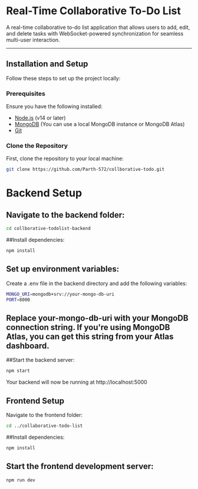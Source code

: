 # Real-Time Collaborative To-Do List

A real-time collaborative to-do list application that allows users to add, edit, and delete tasks with WebSocket-powered synchronization for seamless multi-user interaction.

---

## Installation and Setup

Follow these steps to set up the project locally:

### Prerequisites
Ensure you have the following installed:
- [Node.js](https://nodejs.org/) (v14 or later)
- [MongoDB](https://www.mongodb.com/) (You can use a local MongoDB instance or MongoDB Atlas)
- [Git](https://git-scm.com/)

### Clone the Repository
First, clone the repository to your local machine:

```bash
git clone https://github.com/Parth-572/collborative-todo.git
```

# Backend Setup
## Navigate to the backend folder:
```bash
cd collborative-todolist-backend
```
##Install dependencies:
```bash
npm install
```
## Set up environment variables:
Create a .env file in the backend directory and add the following variables:
```bash
MONGO_URI=mongodb+srv://your-mongo-db-uri
PORT=8000
```
## Replace your-mongo-db-uri with your MongoDB connection string. If you're using MongoDB Atlas, you can get this string from your Atlas dashboard.
##Start the backend server:
```bash
npm start
```
Your backend will now be running at http://localhost:5000

## Frontend Setup
Navigate to the frontend folder:
```bash
cd ../collaborative-todo-list
```
##Install dependencies:
```bash
npm install
```
## Start the frontend development server:
```bash
npm run dev
```



